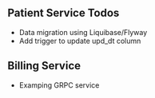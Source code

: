 ## Patient Service Todos
- Data migration using Liquibase/Flyway
- Add trigger to update upd_dt column 


## Billing Service
- Examping GRPC service
